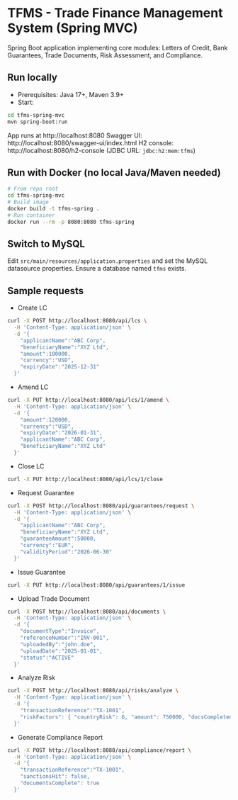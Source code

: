 # TFMS - Trade Finance Management System (Spring MVC)

Spring Boot application implementing core modules: Letters of Credit, Bank Guarantees, Trade Documents, Risk Assessment, and Compliance.

## Run locally

- Prerequisites: Java 17+, Maven 3.9+
- Start:

```bash
cd tfms-spring-mvc
mvn spring-boot:run
```

App runs at http://localhost:8080
Swagger UI: http://localhost:8080/swagger-ui/index.html
H2 console: http://localhost:8080/h2-console (JDBC URL: `jdbc:h2:mem:tfms`)

## Run with Docker (no local Java/Maven needed)

```bash
# From repo root
cd tfms-spring-mvc
# Build image
docker build -t tfms-spring .
# Run container
docker run --rm -p 8080:8080 tfms-spring
```

## Switch to MySQL

Edit `src/main/resources/application.properties` and set the MySQL datasource properties. Ensure a database named `tfms` exists.

## Sample requests

- Create LC
```bash
curl -X POST http://localhost:8080/api/lcs \
  -H 'Content-Type: application/json' \
  -d '{
    "applicantName":"ABC Corp",
    "beneficiaryName":"XYZ Ltd",
    "amount":100000,
    "currency":"USD",
    "expiryDate":"2025-12-31"
  }'
```

- Amend LC
```bash
curl -X PUT http://localhost:8080/api/lcs/1/amend \
  -H 'Content-Type: application/json' \
  -d '{
    "amount":120000,
    "currency":"USD",
    "expiryDate":"2026-01-31",
    "applicantName":"ABC Corp",
    "beneficiaryName":"XYZ Ltd"
  }'
```

- Close LC
```bash
curl -X PUT http://localhost:8080/api/lcs/1/close
```

- Request Guarantee
```bash
curl -X POST http://localhost:8080/api/guarantees/request \
  -H 'Content-Type: application/json' \
  -d '{
    "applicantName":"ABC Corp",
    "beneficiaryName":"XYZ Ltd",
    "guaranteeAmount":50000,
    "currency":"EUR",
    "validityPeriod":"2026-06-30"
  }'
```

- Issue Guarantee
```bash
curl -X PUT http://localhost:8080/api/guarantees/1/issue
```

- Upload Trade Document
```bash
curl -X POST http://localhost:8080/api/documents \
  -H 'Content-Type: application/json' \
  -d '{
    "documentType":"Invoice",
    "referenceNumber":"INV-001",
    "uploadedBy":"john.doe",
    "uploadDate":"2025-01-01",
    "status":"ACTIVE"
  }'
```

- Analyze Risk
```bash
curl -X POST http://localhost:8080/api/risks/analyze \
  -H 'Content-Type: application/json' \
  -d '{
    "transactionReference":"TX-1001",
    "riskFactors": { "countryRisk": 6, "amount": 750000, "docsCompleteness": 0.8 }
  }'
```

- Generate Compliance Report
```bash
curl -X POST http://localhost:8080/api/compliance/report \
  -H 'Content-Type: application/json' \
  -d '{
    "transactionReference":"TX-1001",
    "sanctionsHit": false,
    "documentsComplete": true
  }'
```